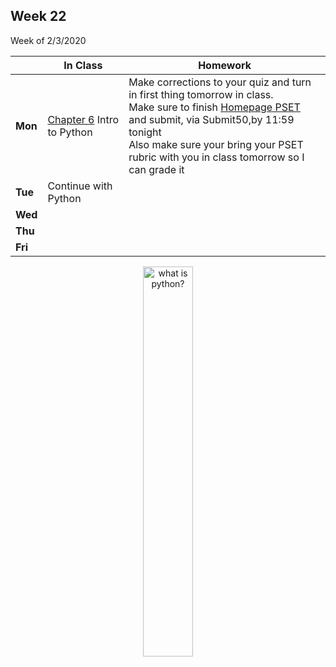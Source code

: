 <meta http-equiv="refresh" content="300"/>

## Week 22  
Week of 2/3/2020 

  |       |In Class               |Homework   |
  |-------|---------              |---------  |
  |**Mon**|[Chapter 6](/ap/curriculum/6/) Intro to Python |Make corrections to your quiz and turn in first thing tomorrow in class.<br>Make sure to finish [Homepage PSET](https://docs.cs50.net/2019/ap/problems/homepage/homepage.html) and submit, via Submit50,by 11:59 tonight<br>Also make sure your bring your PSET rubric with you in class tomorrow so I can grade it |
  |**Tue**|Continue with Python | |
  |**Wed**| | |
  |**Thu**| | |
  |**Fri**| | |

<div style="text-align:center">
<img src="https://s3.amazonaws.com/media.skillcrush.com/skillcrush/wp-content/uploads/2019/06/What-is-Pyton.jpg.webp" alt="what is python?" width="40%">
</div>
